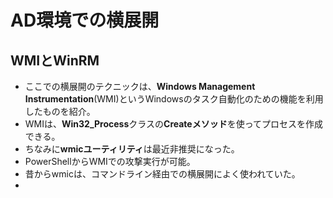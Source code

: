 # AD環境での横展開

## WMIとWinRM
- ここでの横展開のテクニックは、**Windows Management Instrumentation**(WMI)というWindowsのタスク自動化のための機能を利用したものを紹介。
- WMIは、**Win32_Process**クラスの**Createメソッド**を使ってプロセスを作成できる。
- ちなみに**wmicユーティリティ**は最近非推奨になった。
- PowerShellからWMIでの攻撃実行が可能。
- 昔からwmicは、コマンドライン経由での横展開によく使われていた。
- 